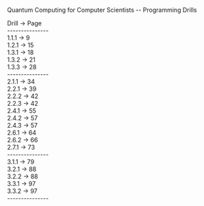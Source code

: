 Quantum Computing for Computer Scientists -- Programming Drills

Drill -> Page<br>
---------------<br>
1.1.1 -> 9<br>
1.2.1 -> 15<br>
1.3.1 -> 18<br>
1.3.2 -> 21<br>
1.3.3 -> 28<br>
---------------<br>
2.1.1 -> 34<br>
2.2.1 -> 39<br>
2.2.2 -> 42<br>
2.2.3 -> 42<br>
2.4.1 -> 55<br>
2.4.2 -> 57<br>
2.4.3 -> 57<br>
2.6.1 -> 64<br>
2.6.2 -> 66<br>
2.7.1 -> 73<br>
---------------<br>
3.1.1 -> 79<br>
3.2.1 -> 88<br>
3.2.2 -> 88<br>
3.3.1 -> 97<br>
3.3.2 -> 97<br>
---------------<br>

